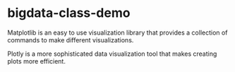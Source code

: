 # bigdata-class-demo

Matplotlib is an easy to use visualization library that provides a collection of commands to make different visualizations.

Plotly is a more sophisticated data visualization tool that makes creating plots more efficient.

